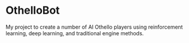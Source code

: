 # OthelloBot
My project to create a number of AI Othello players using reinforcement learning, deep learning, and traditional engine methods.
